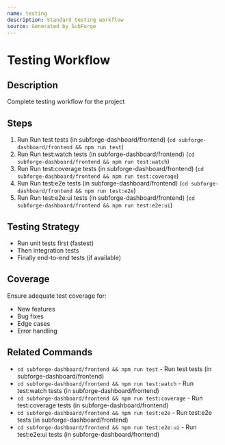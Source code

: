 ```yaml
---
name: testing
description: Standard testing workflow
source: Generated by SubForge
---
```


# Testing Workflow

## Description
Complete testing workflow for the project

## Steps
1. Run Run test tests (in subforge-dashboard/frontend) (`cd subforge-dashboard/frontend && npm run test`)
2. Run Run test:watch tests (in subforge-dashboard/frontend) (`cd subforge-dashboard/frontend && npm run test:watch`)
3. Run Run test:coverage tests (in subforge-dashboard/frontend) (`cd subforge-dashboard/frontend && npm run test:coverage`)
4. Run Run test:e2e tests (in subforge-dashboard/frontend) (`cd subforge-dashboard/frontend && npm run test:e2e`)
5. Run Run test:e2e:ui tests (in subforge-dashboard/frontend) (`cd subforge-dashboard/frontend && npm run test:e2e:ui`)

## Testing Strategy
- Run unit tests first (fastest)
- Then integration tests
- Finally end-to-end tests (if available)

## Coverage
Ensure adequate test coverage for:
- New features
- Bug fixes
- Edge cases
- Error handling

## Related Commands
- `cd subforge-dashboard/frontend && npm run test` - Run test tests (in subforge-dashboard/frontend)
- `cd subforge-dashboard/frontend && npm run test:watch` - Run test:watch tests (in subforge-dashboard/frontend)
- `cd subforge-dashboard/frontend && npm run test:coverage` - Run test:coverage tests (in subforge-dashboard/frontend)
- `cd subforge-dashboard/frontend && npm run test:e2e` - Run test:e2e tests (in subforge-dashboard/frontend)
- `cd subforge-dashboard/frontend && npm run test:e2e:ui` - Run test:e2e:ui tests (in subforge-dashboard/frontend)
